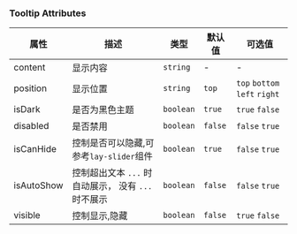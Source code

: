 ### Tooltip Attributes

| 属性       | 描述                                                | 类型      | 默认值  | 可选值                        |
| ---------- | --------------------------------------------------- | --------- | ------- | ----------------------------- |
| content    | 显示内容                                            | `string`  | -       | -                             |
| position   | 显示位置                                            | `string`  | `top`   | `top` `bottom` `left` `right` |
| isDark     | 是否为黑色主题                                      | `boolean` | `true`  | `true` `false`                |
| disabled   | 是否禁用                                            | `boolean` | `false` | `false` `true`                |
| isCanHide  | 控制是否可以隐藏,可参考`lay-slider`组件             | `boolean` | `true`  | `false` `true`                |
| isAutoShow | 控制超出文本 `...` 时自动展示， 没有 `...` 时不展示 | `boolean` | `false` | `false` `true`                |
| visible    | 控制显示,隐藏                                       | `boolean` | `false` | `true` `false`                |
